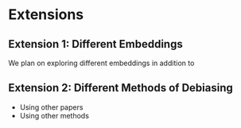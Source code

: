# Extensions

## Extension 1: Different Embeddings
We plan on exploring different embeddings in addition to

## Extension 2: Different Methods of Debiasing
- Using other papers
- Using other methods
